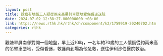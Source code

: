 ```yaml
---
layout: post
title: 觀塘有地盤工人疑從兩米高吊臂車墮地受傷昏迷送院
date: 2024-07-02 12:38:27.000000000 +08:00
link: https://news.rthk.hk/rthk/ch/component/k2/1759919-20240702.htm
categories: rthk
---
```


觀塘翠屏南邨對開一個地盤，早上近10時，一名年約70歲的工人懷疑從約兩米高的吊臂車墮地，受傷昏迷，救護員到場為他急救，送往伊利沙伯醫院救治。
